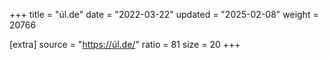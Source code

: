 +++
title = "úl.de"
date = "2022-03-22"
updated = "2025-02-08"
weight = 20766

[extra]
source = "https://úl.de/"
ratio = 81
size = 20
+++
